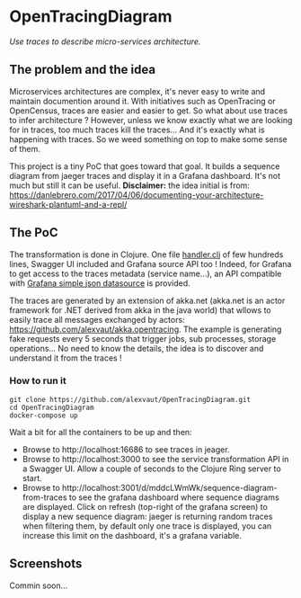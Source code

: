 # OpenTracingDiagram
_Use traces to describe micro-services architecture._

## The problem and the idea
Microservices architectures are complex, it's never easy to write and maintain documention around it. With initiatives such as OpenTracing or OpenCensus, traces are easier and easier to get. So what about use traces to infer architecture ? However, unless we know exactly what we are looking for in traces, too much traces kill the traces... And it's exactly what is happening with traces. So we weed something on top to make some sense of them.

This project is a tiny PoC that goes toward that goal. It builds a sequence diagram from jaeger traces and display it in a Grafana dashboard. It's not much but still it can be useful.
**Disclaimer:** the idea initial is from: https://danlebrero.com/2017/04/06/documenting-your-architecture-wireshark-plantuml-and-a-repl/

## The PoC

The transformation is done in Clojure. One file [handler.clj](https://github.com/alexvaut/OpenTracingDiagram/blob/master/jaeger2diag/src/jaeger2diag/handler.clj) of few hundreds lines, Swagger UI included and Grafana source API too ! Indeed, for Grafana to get access to the traces metadata (service name...), an API compatible with [Grafana simple json datasource](https://grafana.com/plugins/grafana-simple-json-datasource/installation) is provided.

The traces are generated by an extension of akka.net (akka.net is an actor framework for .NET derived from akka in the java world) that wllows to easily trace all messages exchanged by actors: https://github.com/alexvaut/akka.opentracing. The example is generating fake requests every 5 seconds that trigger jobs, sub processes, storage operations... No need to know the details, the idea is to discover and understand it from the traces !

### How to run it

```
git clone https://github.com/alexvaut/OpenTracingDiagram.git
cd OpenTracingDiagram
docker-compose up
```
Wait a bit for all the containers to be up and then:
- Browse to http://localhost:16686 to see traces in jeager.
- Browse to http://localhost:3000 to see the service transformation API in a Swagger UI. Allow a couple of seconds to the Clojure Ring server to start.
- Browse to http://localhost:3001/d/mddcLWmWk/sequence-diagram-from-traces to see the grafana dashboard where sequence diagrams are displayed. Click on refresh (top-right of the grafana screen) to display a new sequence diagram: jaeger is returning random traces when filtering them, by default only one trace is displayed, you can increase this limit on the dashboard, it's a grafana variable.

## Screenshots

Commin soon...
